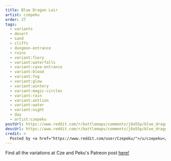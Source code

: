 ```yaml
---
title: Blue Dragon Lair
artist: czepeku
order: 27
tags:
  - variants
  - desert
  - sand
  - cliffs
  - dungeon-entrance
  - ruins
  - variant:fiery
  - variant:waterfalls
  - variant:cave-entrance
  - variant:blood
  - variant:fog
  - variant:glow
  - variant:wintery
  - variant:magic-circles
  - variant:rain
  - variant:antlion
  - variant:water
  - variant:night
  - day
  - artist:czepeku
postUrl: https://www.reddit.com/r/battlemaps/comments/j0a55p/blue_dragon_lair_34x62/
descUrl: https://www.reddit.com/r/battlemaps/comments/j0a55p/blue_dragon_lair_34x62/g6pa3uf/
credit: >
  Posted by <a href="https://www.reddit.com/user/Czepeku/">/u/czepeku</a> to <a href="https://www.reddit.com/r/battlemaps/">/r/battlemaps</a> in Sep, 2020. <br/> Please support the artist on <a href="https://www.patreon.com/czepeku/posts">Patreon</a> and follow them on <a href="https://twitter.com/czepeku">Twitter</a>, <a href="https://www.artstation.com/czepeku">ArtStation</a>
---
```

Find all the variations at Cze and Peku's Patreon post <a href="https://www.patreon.com/posts/blue-dragon-lair-41943643" title="Blue Dragon Lair on Czepeku's Patreon">here!</a>
